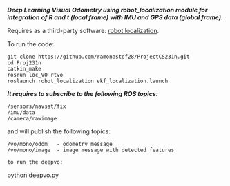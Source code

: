***Deep Learning Visual Odometry using robot_localization module for integration of R and t (local frame) with IMU and GPS data (global frame).***

Requires as a third-party software: [robot localization](https://github.com/cra-ros-pkg/robot_localization).

To run the code:
```
git clone https://github.com/ramonastef28/ProjectCS231n.git
cd Proj231n
catkin_make
rosrun loc_VO rtvo 
roslaunch robot_localization ekf_localization.launch 
```

***It requires to subscribe to the following ROS topics:***
```
/sensors/navsat/fix 
/imu/data
/camera/rawimage
```
and will publish the following topics:
```
/vo/mono/odom   - odometry message 
/vo/mono/image  - image message with detected features

to run the deepvo:
```
python deepvo.py

```
 
